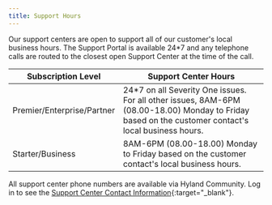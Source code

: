 ```yaml
---
title: Support Hours
---
```


Our support centers are open to support all of our customer's local business hours. The Support Portal is available 24*7 and any telephone calls are routed to the closest open Support Center at the time of the call.

|Subscription Level|Support Center Hours|
|------------------|--------------------|
|Premier/Enterprise/Partner|24*7 on all Severity One issues. For all other issues, 8AM-6PM (08.00-18.00) Monday to Friday based on the customer contact's local business hours.|
|Starter/Business|8AM-6PM (08.00-18.00) Monday to Friday based on the customer contact's local business hours.|

All support center phone numbers are available via Hyland Community. Log in to see the [Support Center Contact Information](https://community.hyland.com/customer-portal/wiki/hyland-support/technical-support-phone-numbers){:target="_blank"}.

